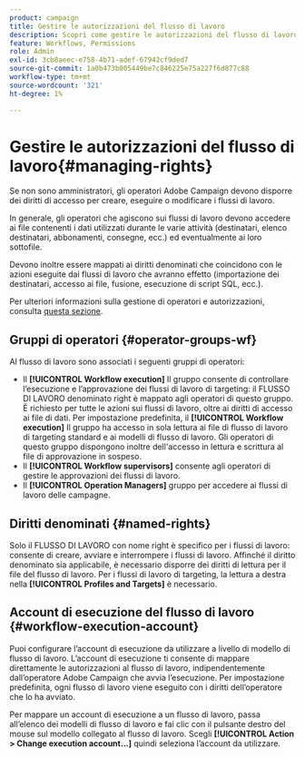 ```yaml
---
product: campaign
title: Gestire le autorizzazioni del flusso di lavoro
description: Scopri come gestire le autorizzazioni del flusso di lavoro
feature: Workflows, Permissions
role: Admin
exl-id: 3cb8aeec-e758-4b71-adef-67942cf9ded7
source-git-commit: 1a0b473b005449be7c846225e75a227f6d877c88
workflow-type: tm+mt
source-wordcount: '321'
ht-degree: 1%

---
```


# Gestire le autorizzazioni del flusso di lavoro{#managing-rights}



Se non sono amministratori, gli operatori Adobe Campaign devono disporre dei diritti di accesso per creare, eseguire o modificare i flussi di lavoro.

In generale, gli operatori che agiscono sui flussi di lavoro devono accedere ai file contenenti i dati utilizzati durante le varie attività (destinatari, elenco destinatari, abbonamenti, consegne, ecc.) ed eventualmente ai loro sottofile.

Devono inoltre essere mappati ai diritti denominati che coincidono con le azioni eseguite dai flussi di lavoro che avranno effetto (importazione dei destinatari, accesso ai file, fusione, esecuzione di script SQL, ecc.).

Per ulteriori informazioni sulla gestione di operatori e autorizzazioni, consulta [questa sezione](../../v8/start/gs-permissions.md).

## Gruppi di operatori {#operator-groups-wf}

Al flusso di lavoro sono associati i seguenti gruppi di operatori:

* Il **[!UICONTROL Workflow execution]** Il gruppo consente di controllare l’esecuzione e l’approvazione dei flussi di lavoro di targeting: il FLUSSO DI LAVORO denominato right è mappato agli operatori di questo gruppo. È richiesto per tutte le azioni sui flussi di lavoro, oltre ai diritti di accesso ai file di dati. Per impostazione predefinita, il **[!UICONTROL Workflow execution]** Il gruppo ha accesso in sola lettura ai file di flusso di lavoro di targeting standard e ai modelli di flusso di lavoro. Gli operatori di questo gruppo dispongono inoltre dell&#39;accesso in lettura e scrittura al file di approvazione in sospeso.
* Il **[!UICONTROL Workflow supervisors]** consente agli operatori di gestire le approvazioni dei flussi di lavoro.
* Il **[!UICONTROL Operation Managers]** gruppo per accedere ai flussi di lavoro delle campagne.

## Diritti denominati {#named-rights}

Solo il FLUSSO DI LAVORO con nome right è specifico per i flussi di lavoro: consente di creare, avviare e interrompere i flussi di lavoro. Affinché il diritto denominato sia applicabile, è necessario disporre dei diritti di lettura per il file del flusso di lavoro. Per i flussi di lavoro di targeting, la lettura a destra nella **[!UICONTROL Profiles and Targets]** è necessario.

## Account di esecuzione del flusso di lavoro {#workflow-execution-account}

Puoi configurare l’account di esecuzione da utilizzare a livello di modello di flusso di lavoro. L’account di esecuzione ti consente di mappare direttamente le autorizzazioni al flusso di lavoro, indipendentemente dall’operatore Adobe Campaign che avvia l’esecuzione. Per impostazione predefinita, ogni flusso di lavoro viene eseguito con i diritti dell’operatore che lo ha avviato.

Per mappare un account di esecuzione a un flusso di lavoro, passa all’elenco dei modelli di flusso di lavoro e fai clic con il pulsante destro del mouse sul modello collegato al flusso di lavoro. Scegli **[!UICONTROL Action > Change execution account...]** quindi seleziona l’account da utilizzare.

